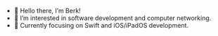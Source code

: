 - 👋 Hello there, I’m Berk!
- 👀 I’m interested in software development and computer networking.
- 🌱 Currently focusing on Swift and iOS/iPadOS development.

<!---
berkiyo/berkiyo is a ✨ special ✨ repository because its `README.md` (this file) appears on your GitHub profile.
You can click the Preview link to take a look at your changes.
--->
